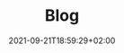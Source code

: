 ---
title: "Blog"
date: 2021-09-21T18:59:29+02:00
draft: false
menu: topbar
description: "Tadam"
---